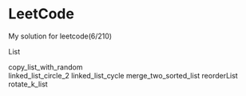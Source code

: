 # LeetCode

My solution for leetcode(6/210)

List

copy_list_with_random   
linked_list_circle_2
linked_list_cycle
merge_two_sorted_list
reorderList
rotate_k_list
